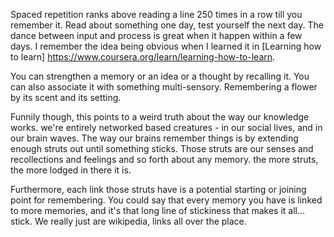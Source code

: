Spaced repetition ranks above reading a line 250 times in a row till you remember it. Read about something one day, test yourself the next day. The dance between input and process is great when it happen within a few days. I remember the idea being obvious when I learned it in [Learning how to learn] https://www.coursera.org/learn/learning-how-to-learn.

You can strengthen a memory or an idea or a thought by recalling it. You can also associate it with something multi-sensory. Remembering a flower by its scent and its setting. 

Funnily though, this points to a weird truth about the way our knowledge works. we're entirely networked based creatures - in our social lives, and in our brain waves. The way our brains remember things is by extending enough struts out until something sticks. Those struts are our senses and recollections and feelings and so forth about any memory. the more struts, the more lodged in there it is. 

Furthermore, each link those struts have is a potential starting or joining point for remembering. You could say that every memory you have is linked to more memories, and it's that long line of stickiness that makes it all... stick. We really just are wikipedia, links all over the place.